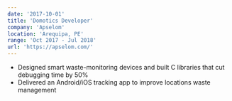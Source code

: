 ```yaml
---
date: '2017-10-01'
title: 'Domotics Developer'
company: 'Apselom'
location: 'Arequipa, PE'
range: 'Oct 2017 - Jul 2018'
url: 'https://apselom.com/'
---
```


- Designed smart waste-monitoring devices and built C libraries that cut debugging time by 50%
- Delivered an Android/iOS tracking app to improve locations waste management
